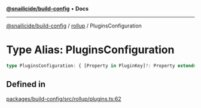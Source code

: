 [**@snailicide/build-config**](../../README.md) • **Docs**

---

[@snailicide/build-config](../../README.md) / [rollup](../README.md) / PluginsConfiguration

# Type Alias: PluginsConfiguration

```ts
type PluginsConfiguration: { [Property in PluginKey]?: Property extends PluginKey ? ConfigOptions<Property> | boolean : never };
```

## Defined in

[packages/build-config/src/rollup/plugins.ts:62](https://github.com/gbtunney/snailicide-monorepo/blob/e6e31fab4b5388ce50c23f623dbfd6064ce1a2f2/packages/build-config/src/rollup/plugins.ts#L62)
